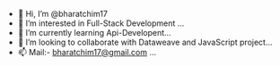 - 👋 Hi, I’m @bharatchim17
- 👀 I’m interested in Full-Stack Development ...
- 🌱 I’m currently learning Api-Developent...
- 💞️ I’m looking to collaborate with Dataweave and JavaScript project...
- 📫 Mail:-  bharatchim17@gmail.com ...

<!---
bharatchim17/bharatchim17 is a ✨ special ✨ repository because its `README.md` (this file) appears on your GitHub profile.
You can click the Preview link to take a look at your changes.
--->
